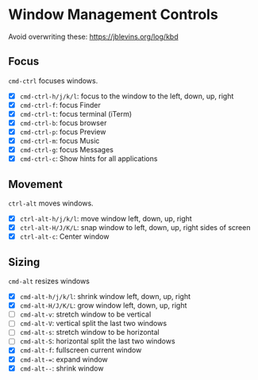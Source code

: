 # Window Management Controls


Avoid overwriting these: https://jblevins.org/log/kbd

## Focus
`cmd-ctrl` focuses windows.
- [x] `cmd-ctrl-h/j/k/l`: focus to the window to the left, down, up, right
- [x] `cmd-ctrl-f`: focus Finder
- [x] `cmd-ctrl-t`: focus terminal (iTerm)
- [x] `cmd-ctrl-b`: focus browser
- [x] `cmd-ctrl-p`: focus Preview
- [x] `cmd-ctrl-m`: focus Music
- [x] `cmd-ctrl-g`: focus Messages
- [x] `cmd-ctrl-c`: Show hints for all applications

## Movement
`ctrl-alt` moves windows.
- [x] `ctrl-alt-h/j/k/l`: move window left, down, up, right
- [x] `ctrl-alt-H/J/K/L`: snap window to left, down, up, right sides of screen
- [x] `ctrl-alt-c`: Center window

## Sizing
`cmd-alt` resizes windows

- [x] `cmd-alt-h/j/k/l`: shrink window left, down, up, right
- [x] `cmd-alt-H/J/K/L`: grow window left, down, up, right
- [ ] `cmd-alt-v`: stretch window to be vertical
- [ ] `cmd-alt-V`: vertical split the last two windows
- [ ] `cmd-alt-s`: stretch window to be horizontal
- [ ] `cmd-alt-S`: horizontal split the last two windows
- [x] `cmd-alt-f`: fullscreen current window
- [x] `cmd-alt-=`: expand window
- [x] `cmd-alt--`: shrink window
